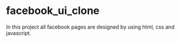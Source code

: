 # facebook_ui_clone
In this project all facebook pages are designed by using html, css and javascript.
